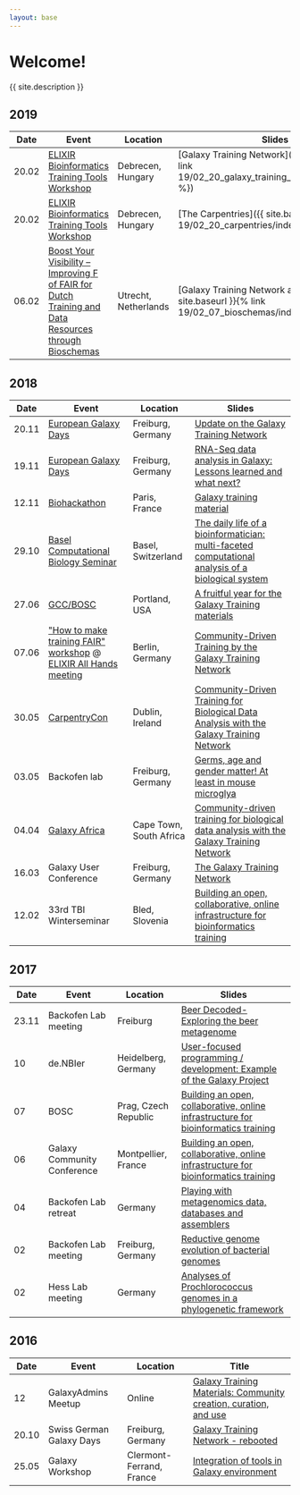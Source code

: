```yaml
---
layout: base
---
```


# Welcome!

{{ site.description }}

## 2019

Date | Event | Location | Slides
--- | --- | --- | ---
20.02 | [ELIXIR Bioinformatics Training Tools Workshop](http://elixir-hungary.org/?q=node/50) | Debrecen, Hungary | [Galaxy Training Network]({{ site.baseurl }}{% link 19/02_20_galaxy_training_network/index.html %})
20.02 | [ELIXIR Bioinformatics Training Tools Workshop](http://elixir-hungary.org/?q=node/50) | Debrecen, Hungary | [The Carpentries]({{ site.baseurl }}{% link 19/02_20_carpentries/index.html %})
06.02 | [Boost Your Visibility – Improving F of FAIR for Dutch Training and Data Resources through Bioschemas](https://www.dtls.nl/courses/boost-your-visibility-improving-f-of-fair-for-dutch-training-and-data-resources-through-bioschemas/) | Utrecht, Netherlands | [Galaxy Training Network and Schema.org]({{ site.baseurl }}{% link 19/02_07_bioschemas/index.html %})

## 2018

Date | Event | Location | Slides
--- | --- | --- | ---
20.11 | [European Galaxy Days](https://galaxyproject.org/events/2018-europe-dev/) | Freiburg, Germany | [Update on the Galaxy Training Network](18/11_20_egd)
19.11 | [European Galaxy Days](https://galaxyproject.org/events/2018-europe-dev/) | Freiburg, Germany | [RNA-Seq data analysis in Galaxy: Lessons learned and what next?](18/11_19_egd)
12.11 | [Biohackathon](http://bh2018paris.info/) | Paris, France | [Galaxy training material](18/11_12_biohackathon)
29.10 | [Basel Computational Biology Seminar](https://www.biozentrum.unibas.ch/news-events/events/seminar-series/basel-computational-biology-seminar-series-spring-2018-bc2/) | Basel, Switzerland | [The daily life of a bioinformatician: multi-faceted computational analysis of a biological system](18/10_29_comp_sys_bio_seminar)
27.06 | [GCC/BOSC](https://gccbosc2018.sched.com/) | Portland, USA | [A fruitful year for the Galaxy Training materials](18/06_27_gcc)
07.06 | ["How to make training FAIR" workshop](https://docs.google.com/document/d/1wrKUyD_GSq1HakpaOpU8u7KOReBk4S6BpYFDBziaBN0/edit?usp=sharing) @ [ELIXIR All Hands meeting](https://www.elixir-europe.org/events/elixir-all-hands-2018) | Berlin, Germany | [Community-Driven Training by the Galaxy Training Network](18/06_07_elixir_ahm)
30.05 | [CarpentryCon](http://www.carpentrycon.org/) | Dublin, Ireland | [Community-Driven Training for Biological Data Analysis with the Galaxy Training Network](18/05_30_carpentry_con)
03.05 | Backofen lab | Freiburg, Germany | [Germs, age and gender matter! At least in mouse microglya](18/05_03_backofen_lab)
04.04 | [Galaxy Africa](http://galaxyafrica.sanbi.ac.za/) | Cape Town, South Africa | [Community-driven training for biological data analysis with the Galaxy Training Network](18/04_04_galaxy_africa)
16.03 | Galaxy User Conference | Freiburg, Germany | [The Galaxy Training Network](18/03_16_galaxy_user_conf)
12.02 | 33rd TBI Winterseminar | Bled, Slovenia | [Building an open, collaborative, online infrastructure for bioinformatics training](18/02_12_bled)

## 2017

Date | Event | Location | Slides
--- | --- | --- | ---
23.11 | Backofen Lab meeting | Freiburg | [Beer Decoded-Exploring the beer metagenome](17/11_23_backofen_lab_meeting)
10 | de.NBIer | Heidelberg, Germany| [User-focused programming / development: Example of the Galaxy Project](17/10_de_NBIer)
07 | BOSC | Prag, Czech Republic | [Building an open, collaborative, online infrastructure for bioinformatics training](17/07_bosc)
06 | Galaxy Community Conference | Montpellier, France | [Building an open, collaborative, online infrastructure for bioinformatics training](17/06_gcc)
04 | Backofen Lab retreat | Germany | [Playing with metagenomics data, databases and assemblers](17/04_backofen_lab_retreat)
02 | Backofen Lab meeting | Freiburg, Germany | [Reductive genome evolution of bacterial genomes](17/02_backofen_lab_meeting)
02 | Hess Lab meeting | Germany | [Analyses of Prochlorococcus genomes in a phylogenetic framework](17/02_hess_lab_meeting)

## 2016

Date | Event | Location | Title
--- | --- | --- | ---
12 | GalaxyAdmins Meetup | Online | [Galaxy Training Materials: Community creation, curation, and use](16/12_galaxy_admin_meetup)
20.10 | Swiss German Galaxy Days | Freiburg, Germany | [Galaxy Training Network - rebooted](16/10_swiss_german_galaxy_days)
25.05 | Galaxy Workshop | Clermont-Ferrand, France | [Integration of tools in Galaxy environment](16/05_galaxy_workshop)